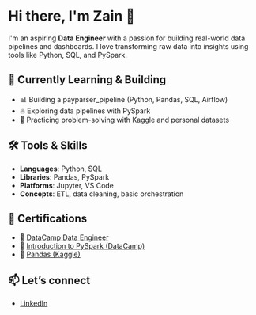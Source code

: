 # Hi there, I'm Zain 👋

I'm an aspiring **Data Engineer** with a passion for building real-world data pipelines and dashboards. I love transforming raw data into insights using tools like Python, SQL, and PySpark.

## 🌱 Currently Learning & Building
- 📊 Building a payparser_pipeline (Python, Pandas, SQL, Airflow)
- 🔥 Exploring data pipelines with PySpark
- 🧠 Practicing problem-solving with Kaggle and personal datasets

## 🛠️ Tools & Skills
- **Languages**: Python, SQL
- **Libraries**: Pandas, PySpark
- **Platforms**: Jupyter, VS Code
- **Concepts**: ETL, data cleaning, basic orchestration

## 🧾 Certifications
- 🥇 [DataCamp Data Engineer](https://www.datacamp.com/certificate/DE0016535534308)
- 🧱 [Introduction to PySpark (DataCamp)](https://www.datacamp.com/completed/statement-of-accomplishment/course/8ab6bf9a3ff24ffe04c5188c6f26b1503af00d0f)
- 📘 [Pandas (Kaggle)](https://www.kaggle.com/learn/certification/zain3125/pandas)

## 📫 Let’s connect
- [LinkedIn](https://www.linkedin.com/in/zain-mahmoud-440538347/)
